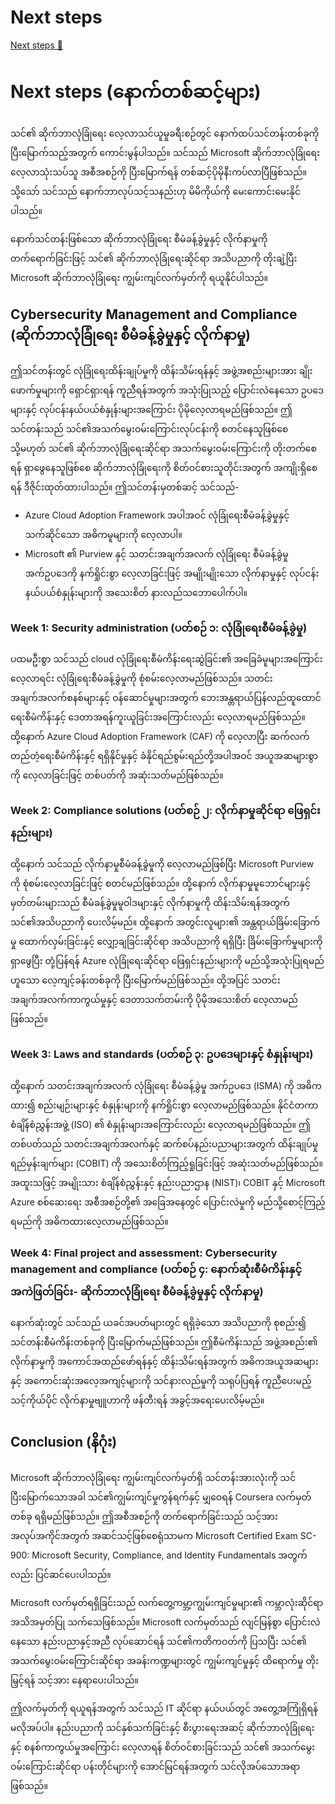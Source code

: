 # Next steps

[Next steps 🔗](https://www.coursera.org/learn/cybersecurity-tools-and-technologies/supplement/4Mmk0/next-steps)

# Next steps (နောက်တစ်ဆင့်များ)

သင်၏ ဆိုက်ဘာလုံခြုံရေး လေ့လာသင်ယူမှုခရီးစဉ်တွင် နောက်ထပ်သင်တန်းတစ်ခုကို ပြီးမြောက်သည့်အတွက် ကောင်းမွန်ပါသည်။ သင်သည် Microsoft ဆိုက်ဘာလုံခြုံရေး လေ့လာသုံးသပ်သူ အစီအစဉ်ကို ပြီးမြောက်ရန် တစ်ဆင့်ပိုမိုနီးကပ်လာပြီဖြစ်သည်။ သို့သော် သင်သည် နောက်ဘာလုပ်သင့်သနည်းဟု မိမိကိုယ်ကို မေးကောင်းမေးနိုင်ပါသည်။

နောက်သင်တန်းဖြစ်သော ဆိုက်ဘာလုံခြုံရေး စီမံခန့်ခွဲမှုနှင့် လိုက်နာမှုကို တက်ရောက်ခြင်းဖြင့် သင်၏ ဆိုက်ဘာလုံခြုံရေးဆိုင်ရာ အသိပညာကို တိုးချဲ့ပြီး Microsoft ဆိုက်ဘာလုံခြုံရေး ကျွမ်းကျင်လက်မှတ်ကို ရယူနိုင်ပါသည်။

## Cybersecurity Management and Compliance (ဆိုက်ဘာလုံခြုံရေး စီမံခန့်ခွဲမှုနှင့် လိုက်နာမှု)

ဤသင်တန်းတွင် လုံခြုံရေးထိန်းချုပ်မှုကို ထိန်းသိမ်းရန်နှင့် အဖွဲ့အစည်းများအား ချိုးဖောက်မှုများကို ရှောင်ရှားရန် ကူညီရန်အတွက် အသုံးပြုသည့် ပြောင်းလဲနေသော ဥပဒေများနှင့် လုပ်ငန်းနယ်ပယ်စံနှုန်းများအကြောင်း ပိုမိုလေ့လာရမည်ဖြစ်သည်။ ဤသင်တန်းသည် သင်၏အသက်မွေးဝမ်းကြောင်းလုပ်ငန်းကို စတင်နေသူဖြစ်စေ သို့မဟုတ် သင်၏ ဆိုက်ဘာလုံခြုံရေးဆိုင်ရာ အသက်မွေးဝမ်းကြောင်းကို တိုးတက်စေရန် ရှာဖွေနေသူဖြစ်စေ ဆိုက်ဘာလုံခြုံရေးကို စိတ်ဝင်စားသူတိုင်းအတွက် အကျိုးရှိစေရန် ဒီဇိုင်းထုတ်ထားပါသည်။ ဤသင်တန်းမှတစ်ဆင့် သင်သည်-

- Azure Cloud Adoption Framework အပါအဝင် လုံခြုံရေးစီမံခန့်ခွဲမှုနှင့် သက်ဆိုင်သော အဓိကမူများကို လေ့လာပါ။
- Microsoft ၏ Purview နှင့် သတင်းအချက်အလက် လုံခြုံရေး စီမံခန့်ခွဲမှု အက်ဥပဒေကို နက်ရှိုင်းစွာ လေ့လာခြင်းဖြင့် အမျိုးမျိုးသော လိုက်နာမှုနှင့် လုပ်ငန်းနယ်ပယ်စံနှုန်းများကို အသေးစိတ် နားလည်သဘောပေါက်ပါ။

### Week 1: Security administration (ပတ်စဉ် ၁: လုံခြုံရေးစီမံခန့်ခွဲမှု)

ပထမဦးစွာ သင်သည် cloud လုံခြုံရေးစီမံကိန်းရေးဆွဲခြင်း၏ အခြေခံမူများအကြောင်း လေ့လာရင်း လုံခြုံရေးစီမံခန့်ခွဲမှုကို စုံစမ်းလေ့လာမည်ဖြစ်သည်။ သတင်းအချက်အလက်စနစ်များနှင့် ဝန်ဆောင်မှုများအတွက် ဘေးအန္တရာယ်ပြန်လည်ထူထောင်ရေးစီမံကိန်းနှင့် ဒေတာအရန်ကူးယူခြင်းအကြောင်းလည်း လေ့လာရမည်ဖြစ်သည်။ ထို့နောက် Azure Cloud Adoption Framework (CAF) ကို လေ့လာပြီး ဆက်လက်တည်တံ့ရေးစီမံကိန်းနှင့် ရရှိနိုင်မှုနှင့် ခံနိုင်ရည်စွမ်းရည်တို့အပါအဝင် အယူအဆများစွာကို လေ့လာခြင်းဖြင့် တစ်ပတ်ကို အဆုံးသတ်မည်ဖြစ်သည်။

### Week 2: Compliance solutions (ပတ်စဉ် ၂: လိုက်နာမှုဆိုင်ရာ ဖြေရှင်းနည်းများ)

ထို့နောက် သင်သည် လိုက်နာမှုစီမံခန့်ခွဲမှုကို လေ့လာမည်ဖြစ်ပြီး Microsoft Purview ကို စုံစမ်းလေ့လာခြင်းဖြင့် စတင်မည်ဖြစ်သည်။ ထို့နောက် လိုက်နာမှုမူဘောင်များနှင့် မှတ်တမ်းများသည် စီမံခန့်ခွဲမှုမူဝါဒများနှင့် လိုက်နာမှုကို ထိန်းသိမ်းရန်အတွက် သင်၏အသိပညာကို ပေးလိမ့်မည်။ ထို့နောက် အတွင်းလူများ၏ အန္တရာယ်ခြိမ်းခြောက်မှု ထောက်လှမ်းခြင်းနှင့် လျှော့ချခြင်းဆိုင်ရာ အသိပညာကို ရရှိပြီး ခြိမ်းခြောက်မှုများကို ရှာဖွေပြီး တုံ့ပြန်ရန် Azure လုံခြုံရေးဆိုင်ရာ ဖြေရှင်းနည်းများကို မည်သို့အသုံးပြုရမည်ဟူသော လေ့ကျင့်ခန်းတစ်ခုကို ပြီးမြောက်မည်ဖြစ်သည်။ ထို့အပြင် သတင်းအချက်အလက်ကာကွယ်မှုနှင့် ဒေတာသက်တမ်းကို ပိုမိုအသေးစိတ် လေ့လာမည်ဖြစ်သည်။

### Week 3: Laws and standards (ပတ်စဉ် ၃: ဥပဒေများနှင့် စံနှုန်းများ)

ထို့နောက် သတင်းအချက်အလက် လုံခြုံရေး စီမံခန့်ခွဲမှု အက်ဥပဒေ (ISMA) ကို အဓိကထား၍ စည်းမျဉ်းများနှင့် စံနှုန်းများကို နက်ရှိုင်းစွာ လေ့လာမည်ဖြစ်သည်။ နိုင်ငံတကာ စံချိန်စံညွှန်းအဖွဲ့ (ISO) ၏ စံနှုန်းများအကြောင်းလည်း လေ့လာရမည်ဖြစ်သည်။ ဤတစ်ပတ်သည် သတင်းအချက်အလက်နှင့် ဆက်စပ်နည်းပညာများအတွက် ထိန်းချုပ်မှုရည်မှန်းချက်များ (COBIT) ကို အသေးစိတ်ကြည့်ရှုခြင်းဖြင့် အဆုံးသတ်မည်ဖြစ်သည်။ အထူးသဖြင့် အမျိုးသား စံချိန်စံညွှန်းနှင့် နည်းပညာဌာန (NIST)၊ COBIT နှင့် Microsoft Azure စစ်ဆေးရေး အစီအစဉ်တို့၏ အခြေအနေတွင် ပြောင်းလဲမှုကို မည်သို့စောင့်ကြည့်ရမည်ကို အဓိကထားလေ့လာမည်ဖြစ်သည်။

### Week 4: Final project and assessment: Cybersecurity management and compliance (ပတ်စဉ် ၄: နောက်ဆုံးစီမံကိန်းနှင့် အကဲဖြတ်ခြင်း- ဆိုက်ဘာလုံခြုံရေး စီမံခန့်ခွဲမှုနှင့် လိုက်နာမှု)

နောက်ဆုံးတွင် သင်သည် ယခင်အပတ်များတွင် ရရှိခဲ့သော အသိပညာကို စုစည်း၍ သင်တန်းစီမံကိန်းတစ်ခုကို ပြီးမြောက်မည်ဖြစ်သည်။ ဤစီမံကိန်းသည် အဖွဲ့အစည်း၏ လိုက်နာမှုကို အကောင်အထည်ဖော်ရန်နှင့် ထိန်းသိမ်းရန်အတွက် အဓိကအယူအဆများနှင့် အကောင်းဆုံးအလေ့အကျင့်များကို သင်နားလည်မှုကို သရုပ်ပြရန် ကူညီပေးမည့် သင့်ကိုယ်ပိုင် လိုက်နာမှုဗျူဟာကို ဖန်တီးရန် အခွင့်အရေးပေးလိမ့်မည်။

## Conclusion (နိဂုံး)

Microsoft ဆိုက်ဘာလုံခြုံရေး ကျွမ်းကျင်လက်မှတ်ရှိ သင်တန်းအားလုံးကို သင်ပြီးမြောက်သောအခါ သင်၏ကျွမ်းကျင်မှုကွန်ရက်နှင့် မျှဝေရန် Coursera လက်မှတ်တစ်ခု ရရှိမည်ဖြစ်သည်။ ဤအစီအစဉ်ကို တက်ရောက်ခြင်းသည် သင့်အား အလုပ်အကိုင်အတွက် အဆင်သင့်ဖြစ်စေရုံသာမက Microsoft Certified Exam SC-900: Microsoft Security, Compliance, and Identity Fundamentals အတွက်လည်း ပြင်ဆင်ပေးပါသည်။

Microsoft လက်မှတ်ရရှိခြင်းသည် လက်တွေ့ကမ္ဘာ့ကျွမ်းကျင်မှုများ၏ ကမ္ဘာလုံးဆိုင်ရာ အသိအမှတ်ပြု သက်သေဖြစ်သည်။ Microsoft လက်မှတ်သည် လျင်မြန်စွာ ပြောင်းလဲနေသော နည်းပညာနှင့်အညီ လုပ်ဆောင်ရန် သင်၏ကတိကဝတ်ကို ပြသပြီး သင်၏ အသက်မွေးဝမ်းကြောင်းဆိုင်ရာ အခန်းကဏ္ဍများတွင် ကျွမ်းကျင်မှုနှင့် ထိရောက်မှု တိုးမြှင့်ရန် သင့်အား နေရာပေးပါသည်။

ဤလက်မှတ်ကို ရယူရန်အတွက် သင်သည် IT ဆိုင်ရာ နယ်ပယ်တွင် အတွေ့အကြုံရှိရန် မလိုအပ်ပါ။ နည်းပညာကို သင်နှစ်သက်ခြင်းနှင့် စီးပွားရေးအဆင့် ဆိုက်ဘာလုံခြုံရေးနှင့် စနစ်ကာကွယ်မှုအကြောင်း လေ့လာရန် စိတ်ဝင်စားခြင်းသည် သင်၏ အသက်မွေးဝမ်းကြောင်းဆိုင်ရာ ပန်းတိုင်များကို အောင်မြင်ရန်အတွက် သင်လိုအပ်သောအရာဖြစ်သည်။
